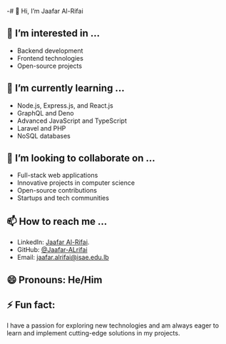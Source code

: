 -# 👋 Hi, I’m Jaafar Al-Rifai

## 👀 I’m interested in ...
- Backend development
- Frontend technologies
- Open-source projects

## 🌱 I’m currently learning ...
- Node.js, Express.js, and React.js
- GraphQL and Deno
- Advanced JavaScript and TypeScript
- Laravel and PHP
- NoSQL databases

## 💞️ I’m looking to collaborate on ...
- Full-stack web applications
- Innovative projects in computer science
- Open-source contributions
- Startups and tech communities

## 📫 How to reach me ...
- LinkedIn: [Jaafar Al-Rifai](https://www.linkedin.com/in/jaafar-al-rifai-00aa77212?utm_source=share&utm_campaign=share_via&utm_content=profile&utm_medium=android_app).
- GitHub: [@Jaafar-ALrifai](https://github.com/Jaafar-ALrifai)
- Email: jaafar.alrifai@isae.edu.lb

## 😄 Pronouns: He/Him

## ⚡ Fun fact:
I have a passion for exploring new technologies and am always eager to learn and implement cutting-edge solutions in my projects.
